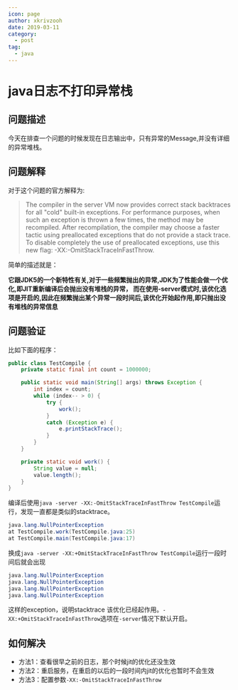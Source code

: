 ```yaml
---
icon: page
author: xkrivzooh
date: 2019-03-11
category:
  - post
tag:
  - java
---
```


# java日志不打印异常栈

## 问题描述

今天在排查一个问题的时候发现在日志输出中，只有异常的Message,并没有详细的异常堆栈。

## 问题解释

对于这个问题的官方解释为:

> The compiler in the server VM now provides correct stack backtraces for all "cold" built-in exceptions. For performance purposes, when such an exception is thrown a few times, the method may be recompiled. After recompilation, the compiler may choose a faster tactic using preallocated exceptions that do not provide a stack trace. To disable completely the use of preallocated exceptions, use this new flag: -XX:-OmitStackTraceInFastThrow.

简单的描述就是：

**它跟JDK5的一个新特性有关,对于一些频繁抛出的异常,JDK为了性能会做一个优化,即JIT重新编译后会抛出没有堆栈的异常， 
而在使用-server模式时,该优化选项是开启的,因此在频繁抛出某个异常一段时间后,该优化开始起作用,即只抛出没有堆栈的异常信息**

## 问题验证

比如下面的程序：

```java
public class TestCompile {
	private static final int count = 1000000;

	public static void main(String[] args) throws Exception {
		int index = count;
		while (index-- > 0) {
			try {
				work();
			}
			catch (Exception e) {
				e.printStackTrace();
			}
		}
	}

	private static void work() {
		String value = null;
		value.length();
	}
}
```

编译后使用`java -server -XX:-OmitStackTraceInFastThrow TestCompile`运行，发现一直都是类似的stacktrace。
                                                                        

```java
java.lang.NullPointerException
at TestCompile.work(TestCompile.java:25)
at TestCompile.main(TestCompile.java:17)
```


换成`java -server -XX:+OmitStackTraceInFastThrow TestCompile`运行一段时间后就会出现

```java
java.lang.NullPointerException
java.lang.NullPointerException
java.lang.NullPointerException
java.lang.NullPointerException
```

这样的exception，说明stacktrace 该优化已经起作用。`-XX:+OmitStackTraceInFastThrow`选项在`-server`情况下默认开启。

## 如何解决

- 方法1：查看很早之前的日志，那个时候jit的优化还没生效
- 方法2：重启服务，在重启的以后的一段时间内jit的优化也暂时不会生效
- 方法3：配置参数`-XX:-OmitStackTraceInFastThrow`

